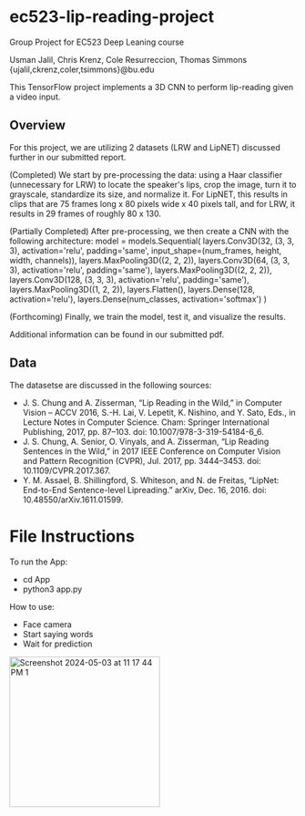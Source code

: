 # ec523-lip-reading-project
Group Project for EC523 Deep Leaning course

Usman Jalil, Chris Krenz, Cole Resurreccion, Thomas Simmons
{ujalil,ckrenz,coler,tsimmons}@bu.edu

This TensorFlow project implements a 3D CNN to perform lip-reading given a video input.


## Overview

For this project, we are utilizing 2 datasets (LRW and LipNET) discussed further in our submitted report.

(Completed) We start by pre-processing the data: using a Haar classifier (unnecessary for LRW) to locate the speaker's lips, crop the image, turn it to grayscale, standardize its size, and normalize it.  For LipNET, this results in clips that are 75 frames long x 80 pixels wide x 40 pixels tall, and for LRW, it results in 29 frames of roughly 80 x 130.

(Partially Completed) After pre-processing, we then create a CNN with the following architecture:
model = models.Sequential(
    layers.Conv3D(32,   (3, 3, 3), activation='relu', padding='same', input_shape=(num_frames, height, width, channels)),
    layers.MaxPooling3D((2, 2, 2)),
    layers.Conv3D(64,   (3, 3, 3), activation='relu', padding='same'),
    layers.MaxPooling3D((2, 2, 2)),
    layers.Conv3D(128,  (3, 3, 3), activation='relu', padding='same'),
    layers.MaxPooling3D((1, 2, 2)), 
    layers.Flatten(),
    layers.Dense(128, activation='relu'),
    layers.Dense(num_classes, activation='softmax')
)

(Forthcoming) Finally, we train the model, test it, and visualize the results.

Additional information can be found in our submitted pdf.

## Data

The datasetse are discussed in the following sources:
  - J. S. Chung and A. Zisserman, “Lip Reading in the Wild,” in Computer Vision –  ACCV 2016, S.-H. Lai, V. Lepetit, K. Nishino, and Y. Sato, Eds., in Lecture Notes in Computer Science. Cham: Springer International Publishing, 2017, pp. 87–103. doi: 10.1007/978-3-319-54184-6_6.
  - J. S. Chung, A. Senior, O. Vinyals, and A. Zisserman, “Lip Reading Sentences in the Wild,” in 2017 IEEE Conference on Computer Vision and Pattern Recognition (CVPR), Jul. 2017, pp. 3444–3453. doi: 10.1109/CVPR.2017.367.
  - Y. M. Assael, B. Shillingford, S. Whiteson, and N. de Freitas, “LipNet: End-to-End Sentence-level Lipreading.” arXiv, Dec. 16, 2016. doi: 10.48550/arXiv.1611.01599.


# File Instructions

To run the App:
- cd App
- python3 app.py

How to use: 
- Face camera
- Start saying words
- Wait for prediction 

<img width="264" alt="Screenshot 2024-05-03 at 11 17 44 PM 1" src="https://github.com/chris-krenz/ec523-lip-reading-project/assets/74789609/bd4d7c17-f51e-443a-beb1-6d070a8b85d2">
